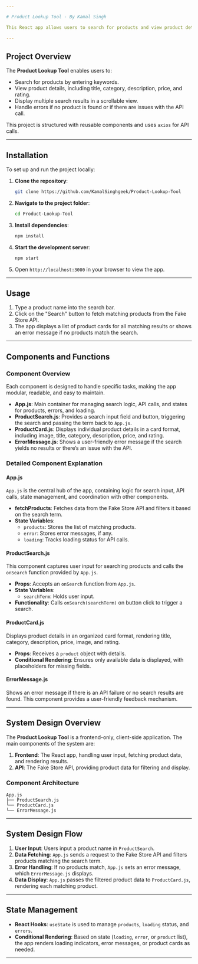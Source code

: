 ```yaml
---

# Product Lookup Tool - By Kamal Singh

This React app allows users to search for products and view product details using the Fake Store API.

---
```


## Project Overview

The **Product Lookup Tool** enables users to:
- Search for products by entering keywords.
- View product details, including title, category, description, price, and rating.
- Display multiple search results in a scrollable view.
- Handle errors if no product is found or if there are issues with the API call.

This project is structured with reusable components and uses `axios` for API calls.

---

## Installation

To set up and run the project locally:

1. **Clone the repository**:
   ```bash
   git clone https://github.com/KamalSinghgeek/Product-Lookup-Tool
   ```
2. **Navigate to the project folder**:
   ```bash
   cd Product-Lookup-Tool
   ```
3. **Install dependencies**:
   ```bash
   npm install
   ```
4. **Start the development server**:
   ```bash
   npm start
   ```
5. Open `http://localhost:3000` in your browser to view the app.

---

## Usage

1. Type a product name into the search bar.
2. Click on the "Search" button to fetch matching products from the Fake Store API.
3. The app displays a list of product cards for all matching results or shows an error message if no products match the search.

---

## Components and Functions

### Component Overview

Each component is designed to handle specific tasks, making the app modular, readable, and easy to maintain.

- **App.js**: Main container for managing search logic, API calls, and states for products, errors, and loading.
- **ProductSearch.js**: Provides a search input field and button, triggering the search and passing the term back to `App.js`.
- **ProductCard.js**: Displays individual product details in a card format, including image, title, category, description, price, and rating.
- **ErrorMessage.js**: Shows a user-friendly error message if the search yields no results or there’s an issue with the API.

### Detailed Component Explanation

#### App.js
`App.js` is the central hub of the app, containing logic for search input, API calls, state management, and coordination with other components.

- **fetchProducts**: Fetches data from the Fake Store API and filters it based on the search term.
- **State Variables**:
  - `products`: Stores the list of matching products.
  - `error`: Stores error messages, if any.
  - `loading`: Tracks loading status for API calls.

#### ProductSearch.js
This component captures user input for searching products and calls the `onSearch` function provided by `App.js`.

- **Props**: Accepts an `onSearch` function from `App.js`.
- **State Variables**:
  - `searchTerm`: Holds user input.
- **Functionality**: Calls `onSearch(searchTerm)` on button click to trigger a search.

#### ProductCard.js
Displays product details in an organized card format, rendering title, category, description, price, image, and rating.

- **Props**: Receives a `product` object with details.
- **Conditional Rendering**: Ensures only available data is displayed, with placeholders for missing fields.

#### ErrorMessage.js
Shows an error message if there is an API failure or no search results are found. This component provides a user-friendly feedback mechanism.

---

## System Design Overview

The **Product Lookup Tool** is a frontend-only, client-side application. The main components of the system are:

1. **Frontend**: The React app, handling user input, fetching product data, and rendering results.
2. **API**: The Fake Store API, providing product data for filtering and display.

### Component Architecture

```
App.js
├── ProductSearch.js
└── ProductCard.js
└── ErrorMessage.js
```

---

## System Design Flow

1. **User Input**: Users input a product name in `ProductSearch`.
2. **Data Fetching**: `App.js` sends a request to the Fake Store API and filters products matching the search term.
3. **Error Handling**: If no products match, `App.js` sets an error message, which `ErrorMessage.js` displays.
4. **Data Display**: `App.js` passes the filtered product data to `ProductCard.js`, rendering each matching product.

---

## State Management

- **React Hooks**: `useState` is used to manage `products`, `loading` status, and `errors`.
- **Conditional Rendering**: Based on state (`loading`, `error`, or `product` list), the app renders loading indicators, error messages, or product cards as needed.

---
